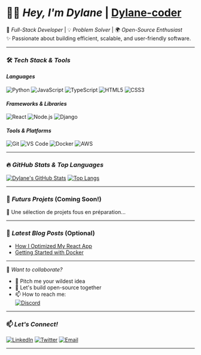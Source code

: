 # 👨‍💻 *Hey, I'm Dylane* | [Dylane-coder](https://github.com/Dylane-coder)

🚀 *Full-Stack Developer* | 💡 *Problem Solver* | 🌍 *Open-Source Enthusiast*  
✨ Passionate about building efficient, scalable, and user-friendly software.

---

### 🛠 *Tech Stack & Tools*

#### *Languages*
![Python](https://img.shields.io/badge/Python-3776AB?style=for-the-badge&logo=python&logoColor=white)
![JavaScript](https://img.shields.io/badge/JavaScript-F7DF1E?style=for-the-badge&logo=javascript&logoColor=black)
![TypeScript](https://img.shields.io/badge/TypeScript-3178C6?style=for-the-badge&logo=typescript&logoColor=white)
![HTML5](https://img.shields.io/badge/HTML5-E34F26?style=for-the-badge&logo=html5&logoColor=white)
![CSS3](https://img.shields.io/badge/CSS3-1572B6?style=for-the-badge&logo=css3&logoColor=white)

#### *Frameworks & Libraries*
![React](https://img.shields.io/badge/React-20232A?style=for-the-badge&logo=react&logoColor=61DAFB)
![Node.js](https://img.shields.io/badge/Node.js-339933?style=for-the-badge&logo=nodedotjs&logoColor=white)
![Django](https://img.shields.io/badge/Django-092E20?style=for-the-badge&logo=django&logoColor=white)

#### *Tools & Platforms*
![Git](https://img.shields.io/badge/Git-F05032?style=for-the-badge&logo=git&logoColor=white)
![VS Code](https://img.shields.io/badge/VS_Code-007ACC?style=for-the-badge&logo=visual-studio-code&logoColor=white)
![Docker](https://img.shields.io/badge/Docker-2496ED?style=for-the-badge&logo=docker&logoColor=white)
![AWS](https://img.shields.io/badge/AWS-232F3E?style=for-the-badge&logo=amazon-aws&logoColor=white)


---

### 🔥 *GitHub Stats & Top Languages*

[![Dylane's GitHub Stats](https://github-readme-stats.vercel.app/api?username=Dylane-coder&show_icons=true&theme=radical&hide_border=true)](https://github.com/Dylane-coder)
[![Top Langs](https://github-readme-stats.vercel.app/api/top-langs/?username=Dylane-coder&layout=compact&theme=radical&hide_border=true)](https://github.com/Dylane-coder)


---

### 🌟 *Futurs Projets* (Coming Soon!)  
🔮 Une sélection de projets fous en préparation...  

---

### 📝 *Latest Blog Posts* (Optional)
- [How I Optimized My React App](https://medium.com/@yourusername/link-to-post)  
- [Getting Started with Docker](https://medium.com/@yourusername/link-to-post)

---
👥 *Want to collaborate?*  
- 🚀 Pitch me your wildest idea  
- 🔧 Let's build open-source together  
- 📫 How to reach me:  
   [![Discord](https://img.shields.io/badge/Discord-7289DA?style=for-the-badge&logo=discord&logoColor=white)](https://discord.gg/tonlien)
---

### 📫 *Let's Connect!*
[![LinkedIn](https://img.shields.io/badge/LinkedIn-0077B5?style=for-the-badge&logo=linkedin&logoColor=white)](https://linkedin.com/in/yourprofile)
[![Twitter](https://img.shields.io/badge/Twitter-1DA1F2?style=for-the-badge&logo=twitter&logoColor=white)](https://twitter.com/yourhandle)
[![Email](https://img.shields.io/badge/Email-D14836?style=for-the-badge&logo=gmail&logoColor=white)](mailto:mariomigueldylanelokossousoton@gmail.com)

---



